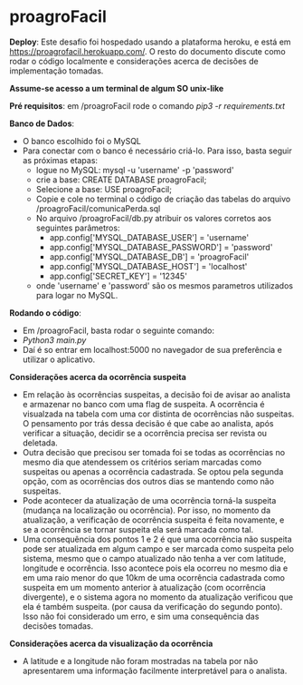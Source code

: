 # proagroFacil


**Deploy**: Este desafio foi hospedado usando a plataforma heroku, e está em https://proagrofacil.herokuapp.com/. O resto do documento discute como rodar o código localmente e considerações acerca de decisões de implementação tomadas.

**Assume-se acesso a um terminal de algum SO unix-like**

**Pré requisitos**: em  /proagroFacil rode o comando _pip3 -r requirements.txt_
 
**Banco de Dados**:	
* O banco escolhido foi o MySQL  
* Para conectar com o banco é necessário criá-lo. Para isso, basta seguir as próximas etapas:  
  * logue no MySQL: mysql -u 'username' -p 'password'  
  * crie a base: CREATE DATABASE proagroFacil;  
  * Selecione a base: USE proagroFacil;  
  * Copie e cole no terminal o código de criação das tabelas do arquivo /proagroFacil/comunicaPerda.sql  
  * No arquivo /proagroFacil/db.py atribuir os valores corretos aos seguintes parâmetros:
    * app.config['MYSQL_DATABASE_USER'] = 'username'  
    * app.config['MYSQL_DATABASE_PASSWORD'] = 'password'  
    * app.config['MYSQL_DATABASE_DB'] = 'proagroFacil'  
    * app.config['MYSQL_DATABASE_HOST'] = 'localhost'  
    * app.config['SECRET_KEY'] = '12345'  
  * onde 'username' e 'password' são os mesmos parametros utilizados para logar no MySQL.  

**Rodando o código**:
* Em /proagroFacil, basta rodar o seguinte comando:
* _Python3 main.py_
* Daí é so entrar em localhost:5000 no navegador de sua preferência e utilizar o aplicativo.

**Considerações acerca da ocorrência suspeita**
* Em relação às ocorrências suspeitas, a decisão foi de avisar ao analista e armazenar no banco com uma flag de suspeita. A ocorrência é visualzada na tabela com uma cor distinta de ocorrências não suspeitas. O pensamento por trás dessa decisão é que cabe ao analista, após verificar a situação, decidir se a ocorrência precisa ser revista ou deletada.
* Outra decisão que precisou ser tomada foi se todas as ocorrências no mesmo dia que atendessem os critérios seriam marcadas como suspeitas ou apenas a ocorrência cadastrada. Se optou pela segunda opção, com as ocorrências dos outros dias se mantendo como não suspeitas.
* Pode acontecer da atualização de uma ocorrência torná-la suspeita (mudança na localização ou ocorrência). Por isso, no momento da atualização, a verificação de ocorrência suspeita é feita novamente, e se a ocorrência se tornar suspeita ela será marcada como tal.
* Uma consequência dos pontos 1 e 2 é que uma ocorrência não suspeita pode ser atualizada em algum campo e ser marcada como suspeita pelo sistema, mesmo que o campo atualizado não tenha a ver com latitude, longitude e ocorrência. Isso acontece pois ela ocorreu no mesmo dia e em uma raio menor do que 10km de uma ocorrência cadastrada como suspeita em um momento anterior à atualização (com ocorrência divergente), e o sistema agora no momento da atualização verificou que ela é também suspeita. (por causa da verificação do segundo ponto). Isso não foi considerado um erro, e sim uma consequência das decisões tomadas.

**Considerações acerca da visualização da ocorrência**
* A latitude e a longitude não foram mostradas na tabela por não apresentarem uma informação facilmente interpretável para o analista.

